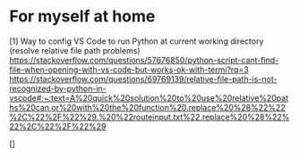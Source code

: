 # For myself at home
[1] Way to config VS Code to run Python at current working directory (resolve relative file path problems)
https://stackoverflow.com/questions/57676850/python-script-cant-find-file-when-opening-with-vs-code-but-works-ok-with-termi?rq=3
https://stackoverflow.com/questions/69769139/relative-file-path-is-not-recognized-by-python-in-vscode#:~:text=A%20quick%20solution%20to%20use%20relative%20paths%20can,or%20with%20the%20function%20.replace%20%28%22%22%2C%22%2F%22%29.%20%22routeinput.txt%22.replace%20%28%22%22%2C%22%2F%22%29

[]